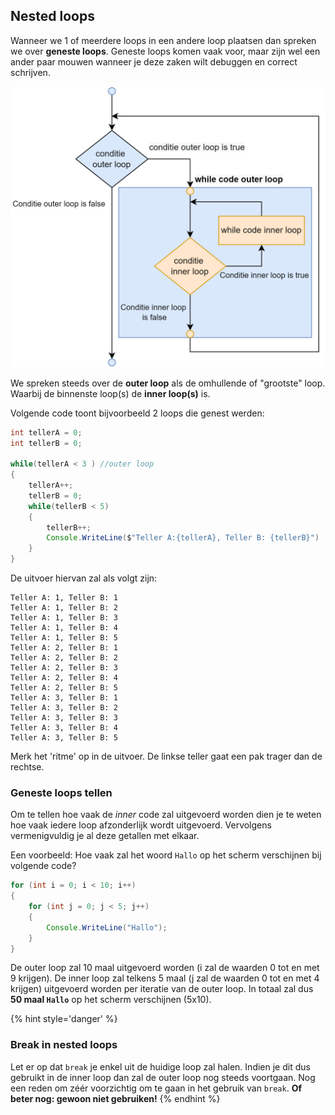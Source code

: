 ## Nested loops

Wanneer we 1 of meerdere loops in een andere loop plaatsen dan spreken we over **geneste loops**. 
Geneste loops komen vaak voor, maar zijn wel een ander paar mouwen wanneer je deze zaken wilt debuggen en correct schrijven.


![Voorbeeld van geneste loops.](../assets/3_loops/nesting.png)

We spreken steeds over de **outer loop** als de omhullende of "grootste" loop. Waarbij de binnenste loop(s) de **inner loop(s)** is. 


Volgende code toont bijvoorbeeld 2 loops die genest werden:

```java
int tellerA = 0;
int tellerB = 0;

while(tellerA < 3 ) //outer loop
{
    tellerA++;
    tellerB = 0;
    while(tellerB < 5)
    {
        tellerB++;
        Console.WriteLine($"Teller A:{tellerA}, Teller B: {tellerB}")
    }
}
```



De uitvoer hiervan zal als volgt zijn:

```text
Teller A: 1, Teller B: 1
Teller A: 1, Teller B: 2
Teller A: 1, Teller B: 3
Teller A: 1, Teller B: 4
Teller A: 1, Teller B: 5
Teller A: 2, Teller B: 1
Teller A: 2, Teller B: 2
Teller A: 2, Teller B: 3
Teller A: 2, Teller B: 4
Teller A: 2, Teller B: 5
Teller A: 3, Teller B: 1
Teller A: 3, Teller B: 2
Teller A: 3, Teller B: 3
Teller A: 3, Teller B: 4
Teller A: 3, Teller B: 5

```
Merk het 'ritme' op in de uitvoer. De linkse teller gaat een pak trager dan de rechtse.

### Geneste loops tellen
Om te tellen hoe vaak de  *inner* code zal uitgevoerd worden dien je te weten hoe vaak iedere loop afzonderlijk wordt uitgevoerd. Vervolgens vermenigvuldig je al deze getallen met elkaar.

Een voorbeeld: Hoe vaak zal het woord ``Hallo`` op het scherm verschijnen bij volgende code?
```java
for (int i = 0; i < 10; i++)
{
    for (int j = 0; j < 5; j++)
    {
        Console.WriteLine("Hallo");
    }
}

```
De outer loop zal 10 maal uitgevoerd worden (i zal de waarden 0 tot en met 9 krijgen). De inner loop zal telkens 5 maal (j zal de waarden 0 tot en met 4 krijgen) uitgevoerd worden per iteratie van de outer loop. In totaal zal dus **50 maal ``Hallo``** op het scherm verschijnen (5x10).

{% hint style='danger' %}
### Break in nested loops

Let er op dat ``break`` je enkel uit de huidige loop zal halen. Indien je dit dus gebruikt in de inner loop dan zal de outer loop nog steeds voortgaan. Nog een reden om zéér voorzichtig om te gaan in het gebruik van ``break``. **Of beter nog: gewoon niet gebruiken!**
{% endhint %}







